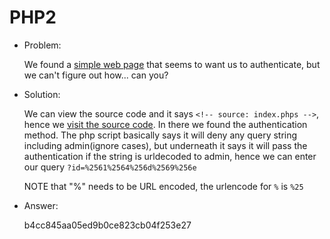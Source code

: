 # PHP2

* Problem:

  We found a [simple web page](https://2013.picoctf.com/problems/php2/) that seems to want us to authenticate, but we can't figure out how... can you? 

* Solution:

  We can view the source code and it says `<!-- source: index.phps -->`, hence we [visit the source code](https://2013.picoctf.com/problems/php2/index.phps). In there we found the authentication method. The php script basically says it will deny any query string including admin(ignore cases), but underneath it says it will pass the authentication if the string is urldecoded to admin, hence we can enter our query `?id=%2561%2564%256d%2569%256e`

  NOTE that "%" needs to be URL encoded, the urlencode for `%` is `%25`

* Answer:
  
  b4cc845aa05ed9b0ce823cb04f253e27 
